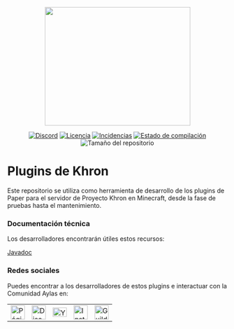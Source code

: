 <p align="center"><img width="333" height="271" src="https://cdn.discordapp.com/attachments/372038860948897803/471775540077133826/Logo_Aylas.png"></p>

<p align="center"><a href="https://discord.gg/RVAgQRS"><img src="https://discordapp.com/api/guilds/85364538328768512/widget.png" alt="Discord"></a> <a href="https://github.com/ComunidadAylas/khron-plugins/blob/master/LICENSE"><img src="https://img.shields.io/github/license/ComunidadAylas/khron-plugins.svg" alt="Licencia"></a> <a href="https://github.com/ComunidadAylas/khron-plugins/issues"><img src="https://img.shields.io/github/issues/ComunidadAylas/khron-plugins.svg" alt="Incidencias"></a> <a href="https://travis-ci.org/ComunidadAylas/khron-plugins/builds"><img src="https://github.com/ComunidadAylas/khron-plugins/workflows/Maven%20CI/badge.svg?event=push)" alt="Estado de compilación"></a> <img src="https://img.shields.io/github/repo-size/ComunidadAylas/khron-plugins.svg" alt="Tamaño del repositorio"></p>

# Plugins de Khron 
Este repositorio se utiliza como herramienta de desarrollo de los plugins de Paper para el servidor de Proyecto Khron en Minecraft, desde la fase de pruebas hasta el mantenimiento.

### Documentación técnica
Los desarrolladores encontrarán útiles estos recursos:

[Javadoc](https://comunidadaylas.github.io/khron-plugins/)

### Redes sociales
Puedes encontrar a los desarrolladores de estos plugins e interactuar con la Comunidad Aylas en:

<table><tr><td><a href="https://khroncomunidadaylas.wordpress.com/"><img src="https://image.flaticon.com/icons/png/128/12/12195.png" alt="Página web" width="32"></a></td><td><a href="https://discord.gg/RVAgQRS"><img src="https://discordapp.com/assets/e05ead6e6ebc08df9291738d0aa6986d.png" alt="Discord" width="32"></a></td><td><a href="https://www.youtube.com/channel/UC8FsOvuC6iCS2ks4nNvTH4Q"><img src="https://www.youtube.com/yt/about/media/images/brand-resources/icons/YouTube_icon_light.svg" alt="YouTube" width="32" height="21"></a></td><td><a href="https://www.instagram.com/khronminecraft/"><img src="https://instagram-brand.com/wp-content/uploads/2016/11/app-icon2.png" alt="Instagram" width="32"></a></td><td><a href="https://www.guilded.gg/Comunidad-Aylas"><img src="https://www.guilded.gg/asset/Logos/logomark/Color/Guilded_Logomark_Color.png" alt="Guilded" width="32"></a></td></tr></table>
